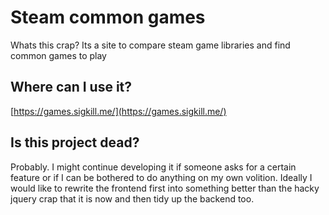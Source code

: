 # Steam common games

Whats this crap? Its a site to compare steam game libraries and find common games to play

## Where can I use it?

[https://games.sigkill.me/](https://games.sigkill.me/)

## Is this project dead?

Probably. I might continue developing it if someone asks for a certain feature or if I can be bothered to do anything on my own volition. Ideally I would like to rewrite the frontend first into something better than the hacky jquery crap that it is now and then tidy up the backend too.

